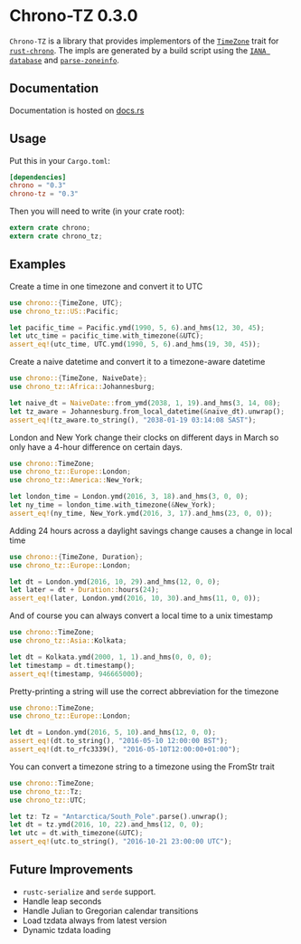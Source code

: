 # Chrono-TZ 0.3.0

`Chrono-TZ` is a library that provides implementors of the
[`TimeZone`][timezone] trait for [`rust-chrono`][chrono]. The
impls are generated by a build script using the [`IANA database`][iana]
and [`parse-zoneinfo`][parse_zoneinfo].

[chrono]: https://github.com/lifthrasiir/rust-chrono
[timezone]: https://lifthrasiir.github.io/rust-chrono/chrono/offset/trait.TimeZone.html
[iana]: http://www.iana.org/time-zones
[parse_zoneinfo]: https://github.com/djzin/parse-zoneinfo

## Documentation

Documentation is hosted on [docs.rs][docsrs]

[docsrs]: https://docs.rs/chrono-tz

## Usage

Put this in your `Cargo.toml`:

```toml
[dependencies]
chrono = "0.3"
chrono-tz = "0.3"
```

Then you will need to write (in your crate root):

```rust
extern crate chrono;
extern crate chrono_tz;
```

## Examples

Create a time in one timezone and convert it to UTC

```rust
use chrono::{TimeZone, UTC};
use chrono_tz::US::Pacific;

let pacific_time = Pacific.ymd(1990, 5, 6).and_hms(12, 30, 45);
let utc_time = pacific_time.with_timezone(&UTC);
assert_eq!(utc_time, UTC.ymd(1990, 5, 6).and_hms(19, 30, 45));
```

Create a naive datetime and convert it to a timezone-aware datetime

```rust
use chrono::{TimeZone, NaiveDate};
use chrono_tz::Africa::Johannesburg;

let naive_dt = NaiveDate::from_ymd(2038, 1, 19).and_hms(3, 14, 08);
let tz_aware = Johannesburg.from_local_datetime(&naive_dt).unwrap();
assert_eq!(tz_aware.to_string(), "2038-01-19 03:14:08 SAST");
```

London and New York change their clocks on different days in March
so only have a 4-hour difference on certain days.

```rust
use chrono::TimeZone;
use chrono_tz::Europe::London;
use chrono_tz::America::New_York;

let london_time = London.ymd(2016, 3, 18).and_hms(3, 0, 0);
let ny_time = london_time.with_timezone(&New_York);
assert_eq!(ny_time, New_York.ymd(2016, 3, 17).and_hms(23, 0, 0));
```

Adding 24 hours across a daylight savings change causes a change
in local time

```rust
use chrono::{TimeZone, Duration};
use chrono_tz::Europe::London;

let dt = London.ymd(2016, 10, 29).and_hms(12, 0, 0);
let later = dt + Duration::hours(24);
assert_eq!(later, London.ymd(2016, 10, 30).and_hms(11, 0, 0));
```

And of course you can always convert a local time to a unix timestamp

```rust
use chrono::TimeZone;
use chrono_tz::Asia::Kolkata;

let dt = Kolkata.ymd(2000, 1, 1).and_hms(0, 0, 0);
let timestamp = dt.timestamp();
assert_eq!(timestamp, 946665000);
```

Pretty-printing a string will use the correct abbreviation for the timezone

```rust
use chrono::TimeZone;
use chrono_tz::Europe::London;

let dt = London.ymd(2016, 5, 10).and_hms(12, 0, 0);
assert_eq!(dt.to_string(), "2016-05-10 12:00:00 BST");
assert_eq!(dt.to_rfc3339(), "2016-05-10T12:00:00+01:00");
```

You can convert a timezone string to a timezone using the FromStr trait

```rust
use chrono::TimeZone;
use chrono_tz::Tz;
use chrono_tz::UTC;

let tz: Tz = "Antarctica/South_Pole".parse().unwrap();
let dt = tz.ymd(2016, 10, 22).and_hms(12, 0, 0);
let utc = dt.with_timezone(&UTC);
assert_eq!(utc.to_string(), "2016-10-21 23:00:00 UTC");
```

## Future Improvements

- `rustc-serialize` and `serde` support.
- Handle leap seconds
- Handle Julian to Gregorian calendar transitions
- Load tzdata always from latest version
- Dynamic tzdata loading
